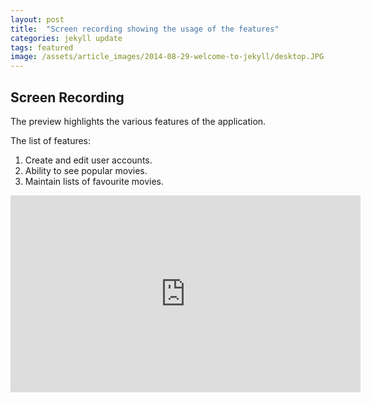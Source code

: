```yaml
---
layout: post
title:  "Screen recording showing the usage of the features"
categories: jekyll update
tags: featured
image: /assets/article_images/2014-08-29-welcome-to-jekyll/desktop.JPG
---
```

 
 ## Screen Recording

The preview highlights the various features of the application. 

The list of features:
1. Create and edit user accounts.
2. Ability to see popular movies.
3. Maintain lists of favourite movies.
 
<iframe width="560" height="315" src="https://www.youtube.com/embed/1h7_Trd0Hhs" title="YouTube video player" frameborder="0" allow="accelerometer; autoplay; clipboard-write; encrypted-media; gyroscope; picture-in-picture; web-share" allowfullscreen></iframe>

